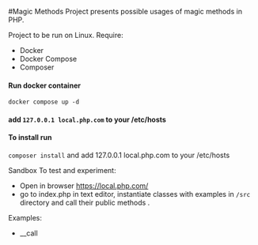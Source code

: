 #Magic Methods
Project presents possible usages of magic methods in PHP.

Project to be run on Linux.
Require:

- Docker
- Docker Compose
- Composer

#### Run docker container

``docker compose up -d``

#### add ```127.0.0.1 local.php.com``` to your /etc/hosts

#### To install run

``composer install``
and add 127.0.0.1 local.php.com to your /etc/hosts

Sandbox
To test and experiment:

- Open in browser https://local.php.com/
- go to index.php in text editor, instantiate classes with examples in ``/src`` directory and call their public
  methods .

Examples:
- __call
